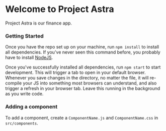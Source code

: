 # Welcome to Project Astra

Project Astra is our finance app.

### Getting Started

Once you have the repo set up on your machine, run `npm install` 
to install all dependencies. If you've never seen this command before,
you probably have to install [NodeJS](https://nodejs.org/en/download).

Once you've successfully installed all dependencies, run 
`npm start` to start development. This will trigger a tab to 
open in your default browser. Whenever you save changes in the 
directory, no matter the file, it will re-compile your JS into 
something most browsers can understand, and also trigger a refresh
in your browser tab. Leave this running in the background as you 
write code. 

### Adding a component

To add a component, create a `ComponentName.js` and `ComponentName.css` in `src/components`.

